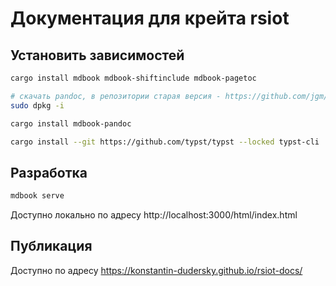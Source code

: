 # Документация для крейта rsiot

## Установить зависимостей

```bash
cargo install mdbook mdbook-shiftinclude mdbook-pagetoc

# скачать pandoc, в репозитории старая версия - https://github.com/jgm/pandoc/releases/latest
sudo dpkg -i

cargo install mdbook-pandoc

cargo install --git https://github.com/typst/typst --locked typst-cli
```

## Разработка

```bash
mdbook serve
```

Доступно локально по адресу http://localhost:3000/html/index.html

## Публикация

Доступно по адресу https://konstantin-dudersky.github.io/rsiot-docs/
